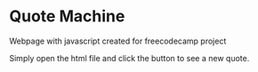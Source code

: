 # Quote Machine
Webpage with javascript created for freecodecamp project

Simply open the html file and click the button to see a new quote.

